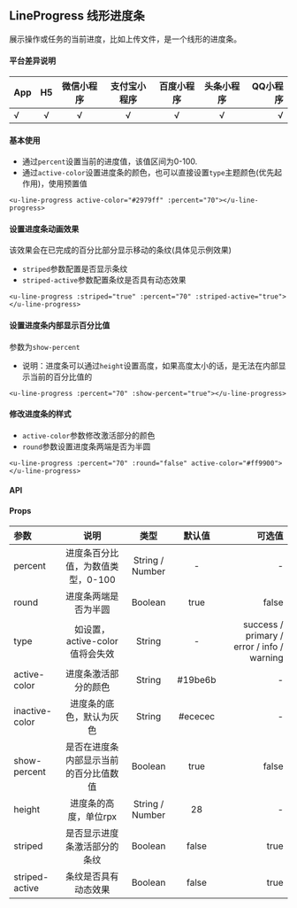 ## LineProgress 线形进度条

展示操作或任务的当前进度，比如上传文件，是一个线形的进度条。

#### 平台差异说明

|App|	H5|	微信小程序|	支付宝小程序|	百度小程序|	头条小程序|	QQ小程序|
|:-|:-:|:-:|:-:|:-:|:-:|-:|
|√|	√|	√|	√|	√|	√|	√|

#### 基本使用

- 通过`percent`设置当前的进度值，该值区间为0-100.
- 通过`active-color`设置进度条的颜色，也可以直接设置`type`主题颜色(优先起作用)，使用预置值

```
<u-line-progress active-color="#2979ff" :percent="70"></u-line-progress>
```

#### 设置进度条动画效果

该效果会在已完成的百分比部分显示移动的条纹(具体见示例效果)

- `striped`参数配置是否显示条纹
- `striped-active`参数配置条纹是否具有动态效果

```
<u-line-progress :striped="true" :percent="70" :striped-active="true"></u-line-progress>
```

#### 设置进度条内部显示百分比值

参数为`show-percent`

- 说明：进度条可以通过`height`设置高度，如果高度太小的话，是无法在内部显示当前的百分比值的

```
<u-line-progress :percent="70" :show-percent="true"></u-line-progress>
```

#### 修改进度条的样式

- `active-color`参数修改激活部分的颜色
- `round`参数设置进度条两端是否为半圆

```
<u-line-progress :percent="70" :round="false" active-color="#ff9900"></u-line-progress>
```

#### API
#### Props

|参数|	说明|	类型|	默认值|	可选值|
|:-|:-:|:-:|:-:|-:|
|percent|	进度条百分比值，为数值类型，0-100|	String / Number|	-|	-|
|round|	进度条两端是否为半圆|	Boolean|	true|	false|
|type|	如设置，active-color值将会失效|	String|	-	|success / primary / error / info / warning|
|active-color|	进度条激活部分的颜色|	String|	#19be6b|	-|
|inactive-color|	进度条的底色，默认为灰色|	String|	#ececec|	-|
|show-percent|	是否在进度条内部显示当前的百分比值数值|	Boolean|	true|	false|
|height|	进度条的高度，单位rpx|	String / Number|	28|	-|
|striped|	是否显示进度条激活部分的条纹|	Boolean|	false|	true|
|striped-active|	条纹是否具有动态效果|	Boolean|	false|	true|
